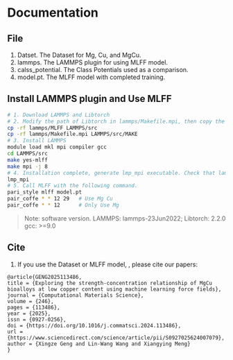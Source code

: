 # Documentation 
## File
1. Datset. The Dataset for Mg, Cu, and MgCu.
2. lammps. The LAMMPS plugin for using MLFF model.
3. calss_potential. The Class Potentials used as a comparison.
4. model.pt. The MLFF model with completed training.

## Install LAMMPS plugin and Use MLFF
```bash
# 1. Download LAMMPS and Libtorch
# 2. Modify the path of Libtorch in lammps/Makefile.mpi, then copy the following files to the specified directory
cp -rf lammps/MLFF LAMMPS/src
cp -rf lammps/Makefile.mpi LAMMPS/src/MAKE
# 3. Install LAMMPS
module load mkl mpi compiler gcc
cd LAMMPS/src
make yes-mlff
make mpi -j 8
# 4. Installation complete, generate lmp_mpi executable. Check that lammps is installed correctly by entering the following command in the directory LAMMPS/src.
lmp_mpi
# 5. Call MLFF with the following command. 
pari_style mlff model.pt
pair_coffe * * 12 29   # Use Mg Cu
pair_coffe * * 12      # Only Use Mg 
```
> Note: software version. LAMMPS: lammps-23Jun2022; Libtorch: 2.2.0 gcc: >=9.0

## Cite
1. If you use the Dataset or MLFF model, , please cite our papers:
```
@article{GENG2025113486, 
title = {Exploring the strength-concentration relationship of MgCu bioalloys at low copper content using machine learning force fields},
journal = {Computational Materials Science},
volume = {246},
pages = {113486},
year = {2025},
issn = {0927-0256},
doi = {https://doi.org/10.1016/j.commatsci.2024.113486},
url = {https://www.sciencedirect.com/science/article/pii/S0927025624007079},
author = {Xingze Geng and Lin-Wang Wang and Xiangying Meng}
}
```
